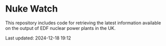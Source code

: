 # Nuke Watch

This repository includes code for retrieving the latest information available on the output of EDF nuclear power plants in the UK.

Last updated: 2024-12-18 19:12